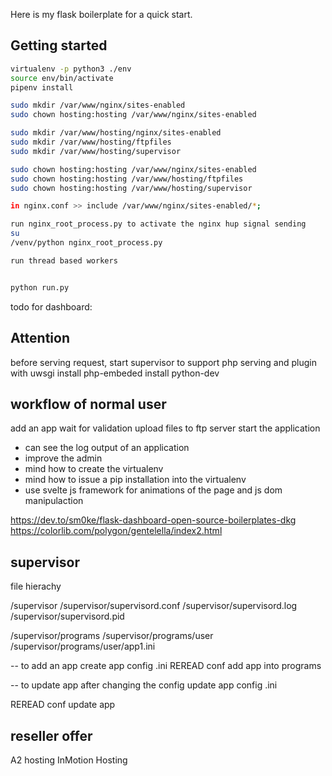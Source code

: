  Here is my flask boilerplate for a quick start.
 
## Getting started 
 
 ```sh
 virtualenv -p python3 ./env
 source env/bin/activate
 pipenv install

 sudo mkdir /var/www/nginx/sites-enabled
 sudo chown hosting:hosting /var/www/nginx/sites-enabled

 sudo mkdir /var/www/hosting/nginx/sites-enabled
 sudo mkdir /var/www/hosting/ftpfiles
 sudo mkdir /var/www/hosting/supervisor

 sudo chown hosting:hosting /var/www/nginx/sites-enabled
 sudo chown hosting:hosting /var/www/hosting/ftpfiles
 sudo chown hosting:hosting /var/www/hosting/supervisor

 in nginx.conf >> include /var/www/nginx/sites-enabled/*;

 run nginx_root_process.py to activate the nginx hup signal sending
 su
 /venv/python nginx_root_process.py

 run thread based workers


 python run.py
 ```

 todo for dashboard:

## Attention
before serving request, start supervisor
to support php serving and plugin with uwsgi install php-embeded
install python-dev 

## workflow of normal user
add an app
wait for validation
upload files to ftp server
start the application

+ can see the log output of an application
+ improve the admin
+ mind how to create the virtualenv
+ mind how to issue a pip installation into the virtualenv
+ use svelte js framework for animations of the page and js dom manipulaction

https://dev.to/sm0ke/flask-dashboard-open-source-boilerplates-dkg
https://colorlib.com/polygon/gentelella/index2.html

## supervisor
file hierachy

/supervisor
/supervisor/supervisord.conf
/supervisor/supervisord.log
/supervisor/supervisord.pid

/supervisor/programs
/supervisor/programs/user
/supervisor/programs/user/app1.ini

-- to add an app
create app config .ini
REREAD conf
add app into programs

-- to update app after changing the config
update app config .ini

REREAD conf
update app

## reseller offer
A2 hosting
InMotion Hosting
